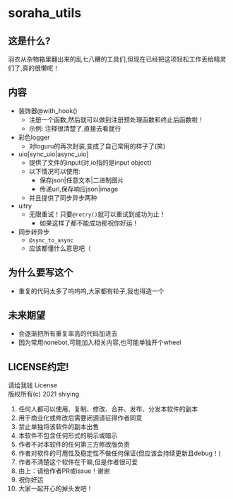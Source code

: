 # soraha_utils
## 这是什么?
羽衣从杂物箱里翻出来的乱七八糟的工具们,但现在已经把这项轻松工作丢给精灵们了,真的很懒呢！
## 内容
- 装饰器@with_hook()
  - 注册一个函数,然后就可以做到注册预处理函数和终止后函数啦！
  - 示例: 注释很清楚了,直接去看就行
- 彩色logger
  - 对loguru的再次封装,变成了自己常用的样子了(笑)
- uio[sync_uio|async_uio]
  - 提供了文件的input(对,io指的是input object)
  - 以下情况可以使用:
    - 保存json|任意文本|二进制图片
    - 传递url,保存响应json|image
  - 并且提供了同步异步两种
- uitry
  - 无限重试！只要`@retry()`就可以重试到成功为止！
    - 如果这样了都不能成功那祝你好运！
- 同步转异步
  - `@sync_to_async`
  - 应该都懂什么意思吧（
## 为什么要写这个
- 重复的代码太多了呜呜呜,大家都有轮子,我也得造一个
## 未来期望
- 会逐渐把所有重复率高的代码加进去
- 因为常用nonebot,可能加入相关内容,也可能单独开个wheel
## LICENSE约定!
请给我钱 License  
版权所有(c) 2021 shiying  
1. 任何人都可以使用、复制、修改、合并、发布、分发本软件的副本
2. 用于商业化或修改后需要闭源请征得作者同意
3. 禁止单独将该软件的副本出售
4. 本软件不包含任何形式的明示或暗示
5. 作者不对本软件的任何第三方修改版负责
6. 作者对软件的可用性及稳定性不做任何保证(但应该会持续更新且debug！)
7. 作者不清楚这个软件在干嘛,但是作者很可爱
8. 由上：请给作者PR或issue！谢谢
9. 祝你好运
10. 大家一起开心的掉头发吧！
